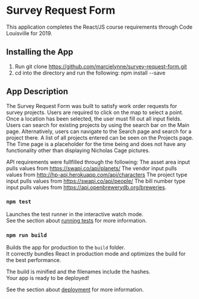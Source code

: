 # Survey Request Form

This application completes the React/JS course requirements through Code Louisville for 2019.

## Installing the App

1. Run git clone https://github.com/marcielynne/survey-request-form.git
2. cd into the directory and run the following:
    npm install --save
    

## App Description

The Survey Request Form was built to satisfy work order requests for survey projects. Users are required to click on the map to select a point. Once a location has been selected, the user must fill out all input fields. Users can search for existing projects by using the search bar on the Main page. Alternatively, users can navigate to the Search page and search for a project there. A list of all projects entered can be seen on the Projects page. The Time page is a placeholder for the time being and does not have any functionality other than displaying Nicholas Cage pictures. <br>

API requirements were fullfilled through the following:
The asset area input pulls values from https://swapi.co/api/planets/
The vendor input pulls values from http://hp-api.herokuapp.com/api/characters
The project type input pulls values from https://swapi.co/api/people/
The bill number type input pulls values from https://api.openbrewerydb.org/breweries.



### `npm test`

Launches the test runner in the interactive watch mode.<br>
See the section about [running tests](https://facebook.github.io/create-react-app/docs/running-tests) for more information.

### `npm run build`

Builds the app for production to the `build` folder.<br>
It correctly bundles React in production mode and optimizes the build for the best performance.

The build is minified and the filenames include the hashes.<br>
Your app is ready to be deployed!

See the section about [deployment](https://facebook.github.io/create-react-app/docs/deployment) for more information.

